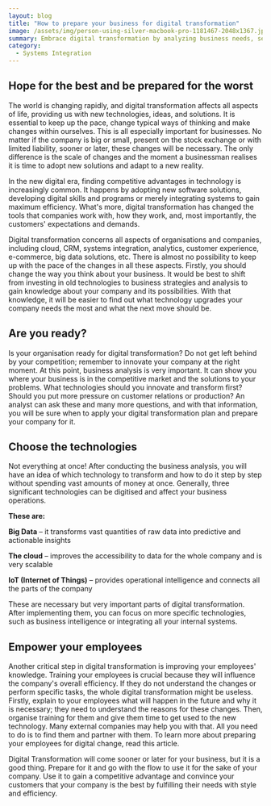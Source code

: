 ```yaml
---
layout: blog
title: "How to prepare your business for digital transformation"
image: /assets/img/person-using-silver-macbook-pro-1181467-2048x1367.jpg
summary: Embrace digital transformation by analyzing business needs, selecting appropriate technologies, and training employees, ensuring your company stays competitive and meets evolving customer demands.
category:
  - Systems Integration
---
```


## Hope for the best and be prepared for the worst
The world is changing rapidly, and digital transformation affects all aspects of life, providing us with new technologies, ideas, and solutions. It is essential to keep up the pace, change typical ways of thinking and make changes within ourselves. This is all especially important for businesses. No matter if the company is big or small, present on the stock exchange or with limited liability, sooner or later, these changes will be necessary. The only difference is the scale of changes and the moment a businessman realises it is time to adopt new solutions and adapt to a new reality.

In the new digital era, finding competitive advantages in technology is increasingly common. It happens by adopting new software solutions, developing digital skills and programs or merely integrating systems to gain maximum efficiency. What's more, digital transformation has changed the tools that companies work with, how they work, and, most importantly, the customers' expectations and demands.

Digital transformation concerns all aspects of organisations and companies, including cloud, CRM, systems integration, analytics, customer experience, e-commerce, big data solutions, etc. There is almost no possibility to keep up with the pace of the changes in all these aspects. Firstly, you should change the way you think about your business. It would be best to shift from investing in old technologies to business strategies and analysis to gain knowledge about your company and its possibilities. With that knowledge, it will be easier to find out what technology upgrades your company needs the most and what the next move should be.

## Are you ready?
Is your organisation ready for digital transformation? Do not get left behind by your competition; remember to innovate your company at the right moment. At this point, business analysis is very important. It can show you where your business is in the competitive market and the solutions to your problems. What technologies should you innovate and transform first? Should you put more pressure on customer relations or production? An analyst can ask these and many more questions, and with that information, you will be sure when to apply your digital transformation plan and prepare your company for it.

## Choose the technologies
Not everything at once! After conducting the business analysis, you will have an idea of which technology to transform and how to do it step by step without spending vast amounts of money at once. Generally, three significant technologies can be digitised and affect your business operations.

**These are:**

**Big Data** – it transforms vast quantities of raw data into predictive and actionable insights

**The cloud** – improves the accessibility to data for the whole company and is very scalable

**IoT (Internet of Things)** – provides operational intelligence and connects all the parts of the company

These are necessary but very important parts of digital transformation. After implementing them, you can focus on more specific technologies, such as business intelligence or integrating all your internal systems.

## Empower your employees
Another critical step in digital transformation is improving your employees' knowledge. Training your employees is crucial because they will influence the company's overall efficiency. If they do not understand the changes or perform specific tasks, the whole digital transformation might be useless. Firstly, explain to your employees what will happen in the future and why it is necessary; they need to understand the reasons for these changes. Then, organise training for them and give them time to get used to the new technology. Many external companies may help you with that. All you need to do is to find them and partner with them. To learn more about preparing your employees for digital change, read this article.

Digital Transformation will come sooner or later for your business, but it is a good thing. Prepare for it and go with the flow to use it for the sake of your company. Use it to gain a competitive advantage and convince your customers that your company is the best by fulfilling their needs with style and efficiency.
